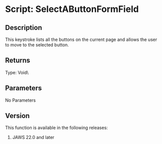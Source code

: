 # Script: SelectAButtonFormField

## Description

This keystroke lists all the buttons on the current page and allows the
user to move to the selected button.

## Returns

Type: Void\

## Parameters

No Parameters

## Version

This function is available in the following releases:

1.  JAWS 22.0 and later
